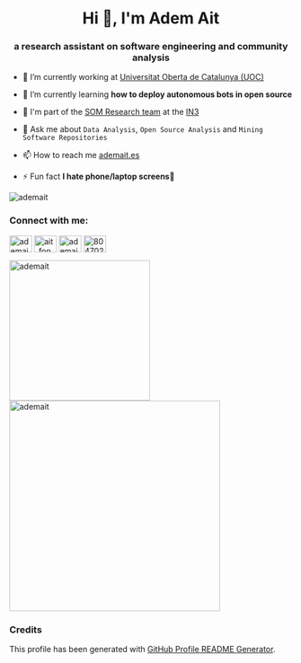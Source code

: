 <h1 align="center">Hi 👋, I'm Adem Ait</h1>
<h3 align="center">a research assistant on software engineering and community analysis</h3>



- 🔭 I’m currently working at [Universitat Oberta de Catalunya (UOC)](https://www.uoc.edu/)

- 🌱 I’m currently learning **how to deploy autonomous bots in open source**

- 🧪 I'm part of the [SOM Research team](https://som-research.uoc.edu/) at the [IN3](https://www.uoc.edu/portal/en/in3/index.html)

- 💬 Ask me about `Data Analysis`, `Open Source Analysis` and `Mining Software Repositories`

- 📫 How to reach me [ademait.es](ademait.es)

- ⚡ Fun fact **I hate phone/laptop screens🤣**


<p align="left"> <img src="https://komarev.com/ghpvc/?username=ademait&label=Profile%20views&color=0e75b6&style=flat" alt="ademait" /> </p>

<h3 align="left">Connect with me:</h3>
<p align="left">
<a href="https://dev.to/ademait" target="blank"><img align="center" src="https://raw.githubusercontent.com/rahuldkjain/github-profile-readme-generator/master/src/images/icons/Social/devto.svg" alt="ademait" height="30" width="40" /></a>
<a href="https://twitter.com/ait_fonolla" target="blank"><img align="center" src="https://raw.githubusercontent.com/rahuldkjain/github-profile-readme-generator/master/src/images/icons/Social/twitter.svg" alt="ait_fonolla" height="30" width="40" /></a>
<a href="https://linkedin.com/in/ademait" target="blank"><img align="center" src="https://raw.githubusercontent.com/rahuldkjain/github-profile-readme-generator/master/src/images/icons/Social/linked-in-alt.svg" alt="ademait" height="30" width="40" /></a>
<a href="https://stackoverflow.com/users/8047027" target="blank"><img align="center" src="https://raw.githubusercontent.com/rahuldkjain/github-profile-readme-generator/master/src/images/icons/Social/stack-overflow.svg" alt="8047027" height="30" width="40" /></a>
</p>


<p float="left">
<img align="center" width="250" src="https://github-readme-stats.vercel.app/api/top-langs?username=ademait&show_icons=true&locale=en&layout=compact" alt="ademait" />&nbsp;<img align="center" width="375" src="https://github-readme-stats.vercel.app/api?username=ademait&show_icons=true&locale=en" alt="ademait" />
</p>


### Credits

This profile has been generated with [GitHub Profile README Generator](https://rahuldkjain.github.io/gh-profile-readme-generator/).
